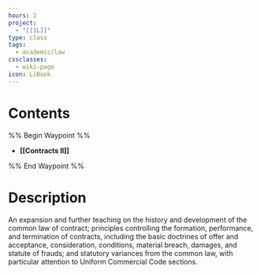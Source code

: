 ```yaml
---
hours: 2
project:
  - "[[1L]]"
type: class
tags:
  - academic/law
cssclasses:
  - wiki-page
icon: LiBook
---
```

# Contents

%% Begin Waypoint %%
- **[[Contracts II]]**

%% End Waypoint %%

# Description
An expansion and further teaching on the history and development of the common law of contract; principles controlling the formation, performance, and termination of contracts, including the basic doctrines of offer and acceptance, consideration, conditions, material breach, damages, and statute of frauds; and statutory variances from the common law, with particular attention to Uniform Commercial Code sections.